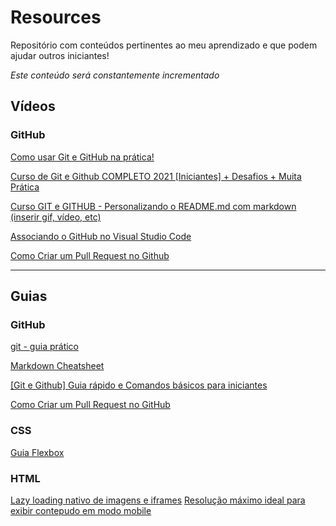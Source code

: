 # Resources
Repositório com conteúdos pertinentes ao meu aprendizado e que podem ajudar outros iniciantes!

*Este conteúdo será constantemente incrementado*

## Vídeos
### GitHub
[Como usar Git e GitHub na prática!](https://www.youtube.com/watch?v=UBAX-13g8OM "Rafaella Ballerini")

[Curso de Git e Github COMPLETO 2021 [Iniciantes] + Desafios + Muita Prática](https://www.youtube.com/watch?v=kB5e-gTAl_s "Dev Aprender")

[Curso GIT e GITHUB - Personalizando o README.md com markdown (inserir gif, vídeo, etc)](https://www.youtube.com/watch?v=T70t3mDiwvg "Professor José de Assis")

[Associando o GitHub no Visual Studio Code](https://www.youtube.com/watch?v=peGUkhXD3Vw "Professor Well")

[Como Criar um Pull Request no Github](https://www.youtube.com/watch?v=dSUT0Y7suPI "Terminal Root")


<hr/>

## Guias
### GitHub
[git - guia prático](https://rogerdudler.github.io/git-guide/index.pt_BR.html "Roger Dudler")

[Markdown Cheatsheet](https://github.com/adam-p/markdown-here/wiki/Markdown-Cheatsheet "adam-p" )

[[Git e Github] Guia rápido e Comandos básicos para iniciantes](https://dev.to/womakerscode/git-e-github-guia-rapido-e-comandos-basicos-para-iniciantes-4ile "womakerscode" )

[Como Criar um Pull Request no GitHub](https://www.digitalocean.com/community/tutorials/como-criar-um-pull-request-no-github-pt "Lisa Tagliaferri")


### CSS
[Guia Flexbox](https://origamid.com/projetos/flexbox-guia-completo/ "Origamid")



### HTML
[Lazy loading nativo de imagens e iframes](https://desenvolvimentoparaweb.com/html/lazy-loading-nativo-imagem-iframe/ "DPW")
[Resolução máximo ideal para exibir contepudo em modo mobile](https://pt.stackoverflow.com/questions/386448/resolu%c3%a7%c3%a3o-m%c3%a1xima-ideal-para-exibir-conte%c3%bado-em-modo-mobile "Stack Overflow")

